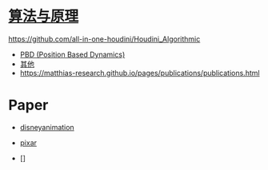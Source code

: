# [算法与原理](https://github.com/all-in-one-houdini/Houdini_Algorithmic)

https://github.com/all-in-one-houdini/Houdini_Algorithmic

* [PBD (Position Based Dynamics)](https://github.com/FofightFong/All_In_One/blob/master/HoudiniAlgorithmic/pbd.md)
* [其他](https://github.com/FofightFong/All_In_One/blob/master/HoudiniAlgorithmic/others.md)
* []()
https://matthias-research.github.io/pages/publications/publications.html


# Paper

* [disneyanimation](https://www.disneyanimation.com/publications/)

* [pixar](https://graphics.pixar.com/library/)

* []
